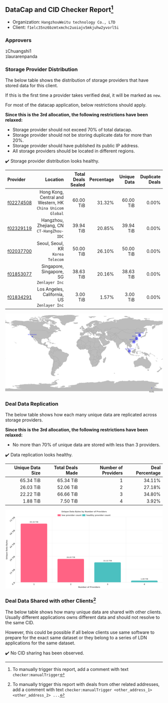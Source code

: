 ## DataCap and CID Checker Report[^1]
 - Organization: `HangzhouWeitu technology Co., LTD`
 - Client: `f1elc35nz6bzmtxmchc2uoiajv5mkjuhw2yvorl5i`
### Approvers
`1`Chuangshi1<br/>`1`laurarenpanda

### Storage Provider Distribution
The below table shows the distribution of storage providers that have stored data for this client.

If this is the first time a provider takes verified deal, it will be marked as `new`.

For most of the datacap application, below restrictions should apply.

**Since this is the 3rd allocation, the following restrictions have been relaxed:**
 - Storage provider should not exceed 70% of total datacap.
 - Storage provider should not be storing duplicate data for more than 20%.
 - Storage provider should have published its public IP address.
 - All storage providers should be located in different regions.

✔️ Storage provider distribution looks healthy.

| Provider                                              |                                                     Location | Total Deals Sealed | Percentage | Unique Data | Duplicate Deals |
| :---------------------------------------------------- | -----------------------------------------------------------: | -----------------: | ---------: | ----------: | --------------: |
| [f02274508](https://filfox.info/en/address/f02274508) | Hong Kong, Central and Western, HK<br/>`China Unicom Global` |          60.00 TiB |     31.32% |   60.00 TiB |           0.00% |
| [f02329119](https://filfox.info/en/address/f02329119) |                 Hangzhou, Zhejiang, CN<br/>`CT-HangZhou-IDC` |          39.94 TiB |     20.85% |   39.94 TiB |           0.00% |
| [f02037700](https://filfox.info/en/address/f02037700) |                         Seoul, Seoul, KR<br/>`Korea Telecom` |          50.00 TiB |     26.10% |   50.00 TiB |           0.00% |
| [f01853077](https://filfox.info/en/address/f01853077) |                  Singapore, Singapore, SG<br/>`Zenlayer Inc` |          38.63 TiB |     20.16% |   38.63 TiB |           0.00% |
| [f01834291](https://filfox.info/en/address/f01834291) |               Los Angeles, California, US<br/>`Zenlayer Inc` |           3.00 TiB |      1.57% |    3.00 TiB |           0.00% |

<img src="https://raw.githubusercontent.com/data-preservation-programs/filplus-checker-assets/main/filecoin-project/filecoin-plus-large-datasets/issues/2151/1694143357317.png"/>

### Deal Data Replication
The below table shows how each many unique data are replicated across storage providers.


**Since this is the 3rd allocation, the following restrictions have been relaxed:**
- No more than 70% of unique data are stored with less than 3 providers.

✔️ Data replication looks healthy.

| Unique Data Size | Total Deals Made | Number of Providers | Deal Percentage |
| ---------------: | ---------------: | ------------------: | --------------: |
|        65.34 TiB |        65.34 TiB |                   1 |          34.11% |
|        26.03 TiB |        52.06 TiB |                   2 |          27.18% |
|        22.22 TiB |        66.66 TiB |                   3 |          34.80% |
|         1.88 TiB |         7.50 TiB |                   4 |           3.92% |

<img src="https://raw.githubusercontent.com/data-preservation-programs/filplus-checker-assets/main/filecoin-project/filecoin-plus-large-datasets/issues/2151/1694143358485.png"/>

### Deal Data Shared with other Clients[^3]
The below table shows how many unique data are shared with other clients.
Usually different applications owns different data and should not resolve to the same CID.

However, this could be possible if all below clients use same software to prepare for the exact same dataset or they belong to a series of LDN applications for the same dataset.

✔️ No CID sharing has been observed.

[^1]: To manually trigger this report, add a comment with text `checker:manualTrigger`

[^2]: Deals from those addresses are combined into this report as they are specified with `checker:manualTrigger`

[^3]: To manually trigger this report with deals from other related addresses, add a comment with text `checker:manualTrigger <other_address_1> <other_address_2> ...`
